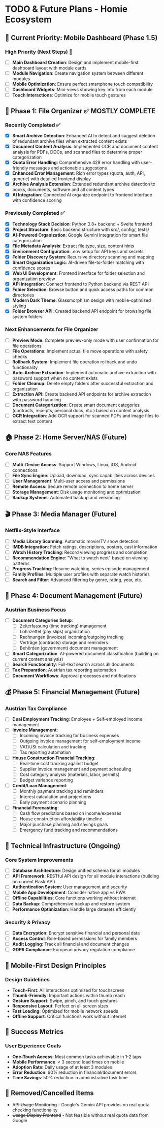 # TODO & Future Plans - Homie Ecosystem

## 🎯 **Current Priority: Mobile Dashboard (Phase 1.5)**

### High Priority (Next Steps) 🚧
- [ ] **Main Dashboard Creation**: Design and implement mobile-first dashboard layout with module cards
- [ ] **Module Navigation**: Create navigation system between different modules  
- [ ] **Mobile Optimization**: Ensure perfect smartphone touch compatibility
- [ ] **Dashboard Widgets**: Mini-views showing key info from each module
- [ ] **Touch Interactions**: Optimize for mobile touch gestures

## 📱 **Phase 1: File Organizer** ✅ MOSTLY COMPLETE

### Recently Completed ✅
- [x] **Smart Archive Detection**: Enhanced AI to detect and suggest deletion of redundant archive files when extracted content exists
- [x] **Document Content Analysis**: Implemented OCR and document content analysis for PDFs, DOCs, and scanned files to determine proper categorization
- [x] **Quota Error Handling**: Comprehensive 429 error handling with user-friendly messages and actionable suggestions
- [x] **Enhanced Error Management**: Rich error types (quota, auth, API, generic) with detailed frontend display
- [x] **Archive Analysis Extension**: Extended redundant archive detection to books, documents, software and all content types
- [x] **AI Integration**: Connected AI organize endpoint to frontend interface with confidence scoring

### Previously Completed ✅
- [x] **Technology Stack Decision**: Python 3.8+ backend + Svelte frontend
- [x] **Project Structure**: Basic backend structure with src/, config/, tests/
- [x] **AI-Powered Organization**: Google Gemini integration for smart file categorization
- [x] **File Metadata Analysis**: Extract file type, size, content hints
- [x] **Environment Configuration**: .env setup for API keys and secrets
- [x] **Folder Discovery System**: Recursive directory scanning and mapping
- [x] **Smart Organization Logic**: AI-driven file-to-folder matching with confidence scores
- [x] **Web UI Development**: Frontend interface for folder selection and organization preview
- [x] **API Integration**: Connect frontend to Python backend via REST API
- [x] **Folder Selection**: Browse button and quick access paths for common directories
- [x] **Modern Dark Theme**: Glassmorphism design with mobile-optimized styling
- [x] **Folder Browser API**: Created backend API endpoint for browsing file system folders

### Next Enhancements for File Organizer
- [ ] **Preview Mode**: Complete preview-only mode with user confirmation for file operations
- [ ] **File Operations**: Implement actual file move operations with safety checks
- [ ] **Rollback System**: Implement file operation rollback and undo functionality
- [ ] **Auto-Archive Extraction**: Implement automatic archive extraction with password support when no content exists
- [ ] **Folder Cleanup**: Delete empty folders after successful extraction and organization
- [ ] **Extraction API**: Create backend API endpoints for archive extraction with password handling
- [ ] **Document Categorization**: Create smart document categories (contracts, receipts, personal docs, etc.) based on content analysis
- [ ] **OCR Integration**: Add OCR support for scanned PDFs and image files to extract text content

## 🏠 **Phase 2: Home Server/NAS** (Future)

### Core NAS Features
- [ ] **Multi-Device Access**: Support Windows, Linux, iOS, Android connections
- [ ] **File Sync Engine**: Upload, download, sync capabilities across devices
- [ ] **User Management**: Multi-user access and permissions
- [ ] **Remote Access**: Secure remote connection to home server
- [ ] **Storage Management**: Disk usage monitoring and optimization
- [ ] **Backup Systems**: Automated backup and versioning

## 🎬 **Phase 3: Media Manager** (Future)

### Netflix-Style Interface
- [ ] **Media Library Scanning**: Automatic movie/TV show detection
- [ ] **IMDB Integration**: Fetch ratings, descriptions, posters, cast information
- [ ] **Watch History Tracking**: Record viewing progress and completion
- [ ] **Recommendation Engine**: "What to watch next" based on viewing patterns
- [ ] **Progress Tracking**: Resume watching, series episode management
- [ ] **Family Profiles**: Multiple user profiles with separate watch histories
- [ ] **Search and Filter**: Advanced filtering by genre, rating, year, etc.

## 📄 **Phase 4: Document Management** (Future)

### Austrian Business Focus
- [ ] **Document Categories Setup**:
  - [ ] Zeiterfassung (time tracking) management
  - [ ] Lohnzettel (pay slips) organization
  - [ ] Rechnungen (invoices) incoming/outgoing tracking
  - [ ] Verträge (contracts) storage and reminders
  - [ ] Behörden (government) document management
- [ ] **Smart Categorization**: AI-powered document classification (building on current content analysis)
- [ ] **Search Functionality**: Full-text search across all documents
- [ ] **Tax Preparation**: Austrian tax reporting automation
- [ ] **Document Workflows**: Approval processes and notifications

## 💰 **Phase 5: Financial Management** (Future)

### Austrian Tax Compliance
- [ ] **Dual Employment Tracking**: Employee + Self-employed income management
- [ ] **Invoice Management**:
  - [ ] Incoming invoice tracking for business expenses
  - [ ] Outgoing invoice management for self-employment income
  - [ ] VAT/USt calculation and tracking
  - [ ] Tax reporting automation
- [ ] **House Construction Financial Tracking**:
  - [ ] Real-time cost tracking against budget
  - [ ] Supplier invoice management and payment scheduling
  - [ ] Cost category analysis (materials, labor, permits)
  - [ ] Budget variance reporting
- [ ] **Credit/Loan Management**:
  - [ ] Monthly payment tracking and reminders
  - [ ] Interest calculation and projections
  - [ ] Early payment scenario planning
- [ ] **Financial Forecasting**:
  - [ ] Cash flow predictions based on income/expenses
  - [ ] House construction affordability timeline
  - [ ] Major purchase planning and savings goals
  - [ ] Emergency fund tracking and recommendations

## 🔧 **Technical Infrastructure** (Ongoing)

### Core System Improvements
- [ ] **Database Architecture**: Design unified schema for all modules
- [ ] **API Framework**: RESTful API design for all module interactions (building on current Flask API)
- [ ] **Authentication System**: User management and security
- [ ] **Mobile App Development**: Consider native app vs PWA
- [ ] **Offline Capabilities**: Core functions working without internet
- [ ] **Data Backup**: Comprehensive backup and restore system
- [ ] **Performance Optimization**: Handle large datasets efficiently

### Security & Privacy
- [ ] **Data Encryption**: Encrypt sensitive financial and personal data
- [ ] **Access Control**: Role-based permissions for family members
- [ ] **Audit Logging**: Track all financial and document changes
- [ ] **GDPR Compliance**: European privacy regulation compliance

## 📱 **Mobile-First Design Principles**

### Design Guidelines
- **Touch-First**: All interactions optimized for touchscreen
- **Thumb-Friendly**: Important actions within thumb reach
- **Gesture Support**: Swipe, pinch, and touch gestures
- **Responsive Layout**: Perfect on all screen sizes
- **Fast Loading**: Optimized for mobile network speeds
- **Offline Support**: Critical functions work without internet

## 🎯 **Success Metrics**

### User Experience Goals
- **One-Touch Access**: Most common tasks achievable in 1-2 taps
- **Mobile Performance**: < 3 second load times on mobile
- **Adoption Rate**: Daily usage of at least 3 modules
- **Error Reduction**: 90% reduction in financial/document errors
- **Time Savings**: 50% reduction in administrative task time

## 🚫 **Removed/Cancelled Items**
- ~~API Usage Monitoring~~ - Google's Gemini API provides no real quota checking functionality
- ~~Usage Display Frontend~~ - Not feasible without real quota data from Google
